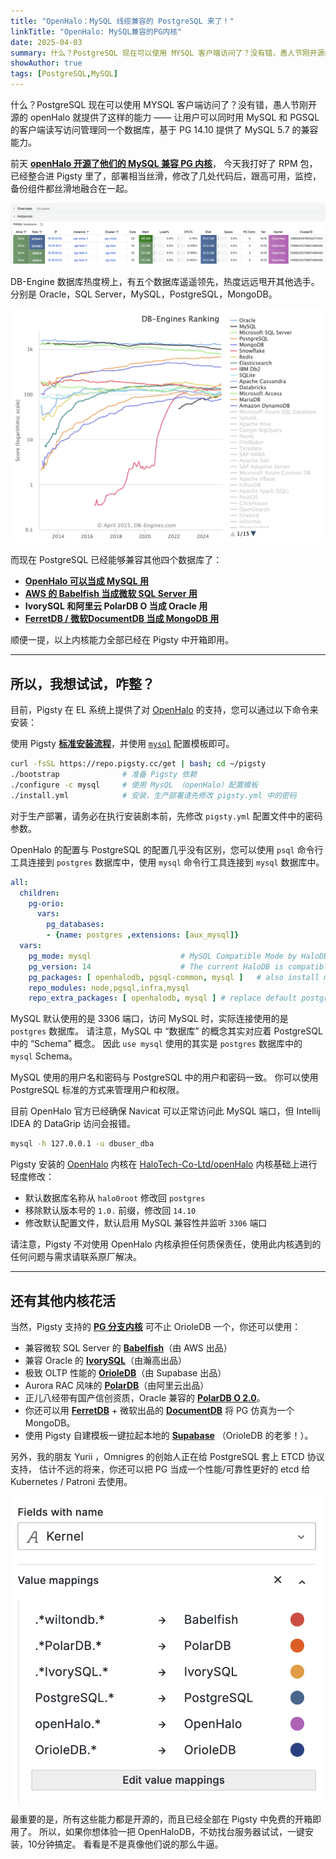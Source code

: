 ```yaml
---
title: "OpenHalo：MySQL 线缆兼容的 PostgreSQL 来了！"
linkTitle: "OpenHalo: MySQL兼容的PG内核"
date: 2025-04-03
summary: 什么？PostgreSQL 现在可以使用 MYSQL 客户端访问了？没有错，愚人节刚开源的 openHalo 就提供了这样的能力，现已加入 Pigsty 内核全家桶。
showAuthor: true
tags: [PostgreSQL,MySQL]
---
```


什么？PostgreSQL 现在可以使用 MYSQL 客户端访问了？没有错，愚人节刚开源的 openHalo 就提供了这样的能力 —— 让用户可以同时用 MySQL 和 PGSQL 的客户端读写访问管理同一个数据库，基于 PG 14.10 提供了 MySQL 5.7 的兼容能力。

前天 [**openHalo 开源了他们的 MySQL 兼容 PG 内核**](https://mp.weixin.qq.com/s?__biz=MzU5ODAyNTM5Ng==&mid=2247489368&idx=1&sn=d68f943fea34d9ee9e678b9d49bc162f&scene=21#wechat_redirect)， 今天我打好了 RPM 包，已经整合进 Pigsty 里了，部署相当丝滑，修改了几处代码后，跟高可用，监控，备份组件都丝滑地融合在一起。

![openhalo.png](openhalo.png)

DB-Engine 数据库热度榜上，有五个数据库遥遥领先，热度远远甩开其他选手。分别是 Oracle，SQL Server，MySQL，PostgreSQL，MongoDB。

![db-engine.png](db-engine.png)

而现在 PostgreSQL 已经能够兼容其他四个数据库了：

- [**OpenHalo 可以当成 MySQL 用**](https://mp.weixin.qq.com/s?__biz=MzU5ODAyNTM5Ng==&mid=2247489368&idx=1&sn=d68f943fea34d9ee9e678b9d49bc162f&scene=21#wechat_redirect)
- [**AWS 的 Babelfish 当成微软 SQL Server 用**](https://mp.weixin.qq.com/s?__biz=MzU5ODAyNTM5Ng==&mid=2247488287&idx=1&sn=50f068767c6faab8c8f9ca01128090b9&scene=21#wechat_redirect)
- **IvorySQL 和阿里云 PolarDB O 当成 Oracle 用**
- [**FerretDB / 微软DocumentDB 当成 MongoDB 用**](https://mp.weixin.qq.com/s?__biz=MzU5ODAyNTM5Ng==&mid=2247486241&idx=1&sn=f39b87095837b042e74f55f8e60bb7a9&scene=21#wechat_redirect)

顺便一提，以上内核能力全部已经在 Pigsty 中开箱即用。

------

## 所以，我想试试，咋整？

目前，Pigsty 在 EL 系统上提供了对 [OpenHalo](https://doc.pgsty.com/zh/pgsql/kernel/openhalo/) 的支持，您可以通过以下命令来安装：

使用 Pigsty [**标准安装流程**](https://pigsty.cc/docs/setup/install/)，并使用 [`mysql`](https://pigsty.cc/docs/conf/mysql/) 配置模板即可。

```bash
curl -fsSL https://repo.pigsty.cc/get | bash; cd ~/pigsty
./bootstrap              # 准备 Pigsty 依赖
./configure -c mysql     # 使用 MysQL （openHalo）配置模板
./install.yml            # 安装，生产部署请先修改 pigsty.yml 中的密码 
```

对于生产部署，请务必在执行安装剧本前，先修改 `pigsty.yml` 配置文件中的密码参数。

OpenHalo 的配置与 PostgreSQL 的配置几乎没有区别，您可以使用 `psql` 命令行工具连接到 `postgres` 数据库中，使用 `mysql` 命令行工具连接到 `mysql` 数据库中。

```yaml
all:
  children:
    pg-orio:
      vars:
        pg_databases:
        - {name: postgres ,extensions: [aux_mysql]}
  vars:
    pg_mode: mysql                    # MySQL Compatible Mode by HaloDB
    pg_version: 14                    # The current HaloDB is compatible with PG Major Version 14
    pg_packages: [ openhalodb, pgsql-common, mysql ]   # also install mysql client shell
    repo_modules: node,pgsql,infra,mysql
    repo_extra_packages: [ openhalodb, mysql ] # replace default postgresql kernel with openhalo packages
```

MySQL 默认使用的是 3306 端口，访问 MySQL 时，实际连接使用的是 `postgres` 数据库。 请注意，MySQL 中 “数据库” 的概念其实对应着 PostgreSQL 中的 “Schema” 概念。 因此 `use mysql` 使用的其实是 `postgres` 数据库中的 `mysql` Schema。

MySQL 使用的用户名和密码与 PostgreSQL 中的用户和密码一致。 你可以使用 PostgreSQL 标准的方式来管理用户和权限。

目前 OpenHalo 官方已经确保 Navicat 可以正常访问此 MySQL 端口，但 Intellij IDEA 的 DataGrip 访问会报错。

```bash
mysql -h 127.0.0.1 -u dbuser_dba
```

Pigsty 安装的 [OpenHalo](https://github.com/pgsty/openHalo) 内核在 [HaloTech-Co-Ltd/openHalo](https://github.com/HaloTech-Co-Ltd/openHalo) 内核基础上进行轻度修改：

- 默认数据库名称从 `halo0root` 修改回 `postgres`
- 移除默认版本号的 `1.0.` 前缀，修改回 `14.10`
- 修改默认配置文件，默认启用 MySQL 兼容性并监听 `3306` 端口

请注意，Pigsty 不对使用 OpenHalo 内核承担任何质保责任，使用此内核遇到的任何问题与需求请联系原厂解决。

------

## 还有其他内核花活

当然，Pigsty 支持的 [**PG 分支内核**](https://pigsty.cc/docs/kernel/) 可不止 OrioleDB 一个，你还可以使用：

- 兼容微软 SQL Server 的 [**Babelfish**](https://pigsty.cc/docs/kernel/babelfish/)（由 AWS 出品）
- 兼容 Oracle 的 [**IvorySQL**](https://pigsty.cc/docs/kernel/ivorysql/)（由瀚高出品）
- 极致 OLTP 性能的 [**OrioleDB**](https://pigsty.cc/docs/kernel/orioledb/)（由 Supabase 出品）
- Aurora RAC 风味的 [**PolarDB**](https://pigsty.cc/docs/kernel/polardb/)（由阿里云出品）
- 正儿八经带有国产信创资质，Oracle 兼容的 [**PolarDB O 2.0**](https://pigsty.cc/docs/kernel/polardb/)。
- 你还可以用 [**FerretDB**](https://pigsty.cc/docs/kernel/ferret) + 微软出品的 [**DocumentDB**](https://pigsty.cc/ext/sim/documentdb/) 将 PG 仿真为一个 MongoDB。
- 使用 Pigsty 自建模板一键拉起本地的 [**Supabase**](https://pigsty.cc/docs/kernel/supabase/) （OrioleDB 的老爹！）。

另外，我的朋友 Yurii ，Omnigres 的创始人正在给 PostgreSQL 套上 ETCD 协议支持， 估计不远的将来，你还可以把 PG 当成一个性能/可靠性更好的 etcd 给 Kubernetes / Patroni 去使用。

![kernels.png](kernels.png)

最重要的是，所有这些能力都是开源的，而且已经全部在 Pigsty 中免费的开箱即用了。 所以，如果你想体验一把 OpenHaloDB，不妨找台服务器试试，一键安装，10分钟搞定。 看看是不是真像他们说的那么牛逼。